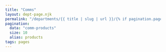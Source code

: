 ```yaml
---
title: "Comms"
layout: dept-page.njk
permalink: "/departments/{{ title | slug | url }}/{% if pagination.pageNumber > 0 %}{{pagination.pageNumber | plus: 1 }}{% endif %}"
pagination:
  data: "comm-products"
  size: 10
  alias: products
tags: pages
---
```



